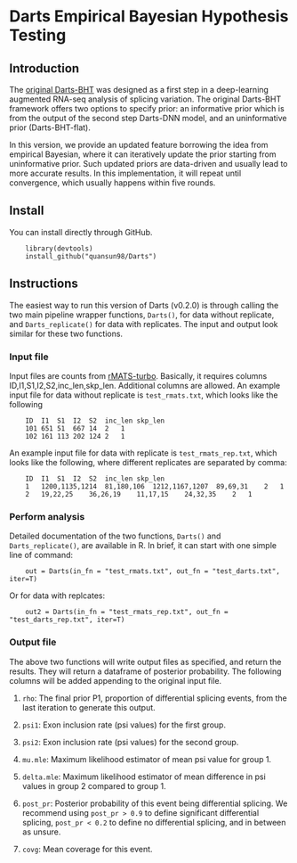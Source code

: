 # Darts Empirical Bayesian Hypothesis Testing

## Introduction

The [original Darts-BHT](https://www.nature.com/articles/s41592-019-0351-9) was designed as a first step in a 
deep-learning augmented RNA-seq analysis of splicing variation. The original Darts-BHT framework offers two 
options to specify prior: an informative prior which is from the output of the second step Darts-DNN model,
and an uninformative prior (Darts-BHT-flat). 

In this version, we provide an updated feature borrowing the idea from empirical Bayesian, where it can 
iteratively update the prior starting from uninformative prior. Such updated priors are data-driven and usually
lead to more accurate results. In this implementation, it will repeat until convergence, which usually happens
within five rounds. 

## Install

You can install directly through GitHub.

		library(devtools)
		install_github("quansun98/Darts")

## Instructions

The easiest way to run this version of Darts (v0.2.0) is through calling the two main pipeline wrapper functions,
`Darts()`, for data without replicate, and `Darts_replicate()` for data with replicates.
The input and output look similar for these two functions.

### Input file

Input files are counts from [rMATS-turbo](https://github.com/xinglab/rmats-turbo).
Basically, it requires columns ID,I1,S1,I2,S2,inc\_len,skp\_len. Additional columns are allowed.
An example input file for data without replicate is `test_rmats.txt`, which looks like the following

		ID	I1	S1	I2	S2	inc_len	skp_len
		101	651	51	667	14	2	1
		102	161	113	202	124	2	1

An example input file for data with replicate is `test_rmats_rep.txt`, which looks like the following,
where different replicates are separated by comma:

		ID	I1	S1	I2	S2	inc_len	skp_len
		1	1200,1135,1214	81,180,106	1212,1167,1207	89,69,31	2	1
		2	19,22,25	36,26,19	11,17,15	24,32,35	2	1

### Perform analysis

Detailed documentation of the two functions, `Darts()` and `Darts_replicate()`,
are available in R. In brief, it can start with one simple line of command:

		out = Darts(in_fn = "test_rmats.txt", out_fn = "test_darts.txt", iter=T)

Or for data with replcates:

		out2 = Darts(in_fn = "test_rmats_rep.txt", out_fn = "test_darts_rep.txt", iter=T)


### Output file

The above two functions will write output files as specified, and return the results.
They will return a dataframe of posterior probability. The following columns will be added appending to the original input file.

1. `rho`: The final prior P1, proportion of differential splicing events, from the last iteration to generate this output.

2. `psi1`: Exon inclusion rate (psi values) for the first group.

3. `psi2`: Exon inclusion rate (psi values) for the second group.

4. `mu.mle`: Maximum likelihood estimator of mean psi value for group 1.

5. `delta.mle`: Maximum likelihood estimator of mean difference in psi values in group 2 compared to group 1.

6. `post_pr`: Posterior probability of this event being differential splicing. 
We recommend using `post_pr > 0.9` to define significant differential splicing, 
`post_pr < 0.2` to define no differential splicing, and in between as unsure.

7. `covg`: Mean coverage for this event.



